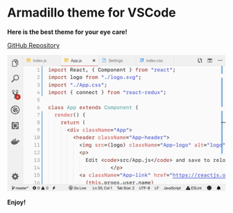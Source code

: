 # Armadillo theme for VSCode

**Here is the best theme for your eye care!**

[GitHub Repository](https://github.com/rahmanyerli/armadillo)


![Screen Shot-III](./images/code.png)

**Enjoy!**
